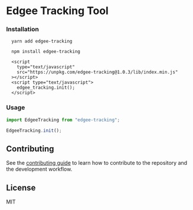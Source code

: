 # Edgee Tracking Tool

### Installation

```
  yarn add edgee-tracking
```

```
  npm install edgee-tracking
```

```
  <script
    type="text/javascript"
    src="https://unpkg.com/edgee-tracking@1.0.3/lib/index.min.js"
  ></script>
  <script type="text/javascript">
    edgee_tracking.init();
  </script>
```

### Usage

```js
import EdgeeTracking from "edgee-tracking";

EdgeeTracking.init();
```

## Contributing

See the [contributing guide](CONTRIBUTING.md) to learn how to contribute to the repository and the development workflow.

## License

MIT
